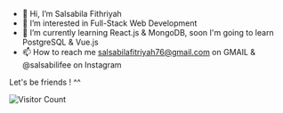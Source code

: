 - 👋 Hi, I’m Salsabila Fithriyah
- 👀 I’m interested in Full-Stack Web Development
- 🌱 I’m currently learning React.js & MongoDB, soon I'm going to learn PostgreSQL & Vue.js
- 📫 How to reach me salsabilafitriyah76@gmail.com on GMAIL & @salsabilifee on Instagram

Let's be friends ! ^^


![Visitor Count](https://profile-counter.glitch.me/salsabilaf9/count.svg)
